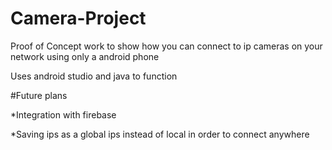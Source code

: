 # Camera-Project

Proof of Concept work to show how you can connect to ip cameras on your network using only a android phone

Uses android studio and java to function

#Future plans

*Integration with firebase

*Saving ips as a global ips instead of local in order to connect anywhere
